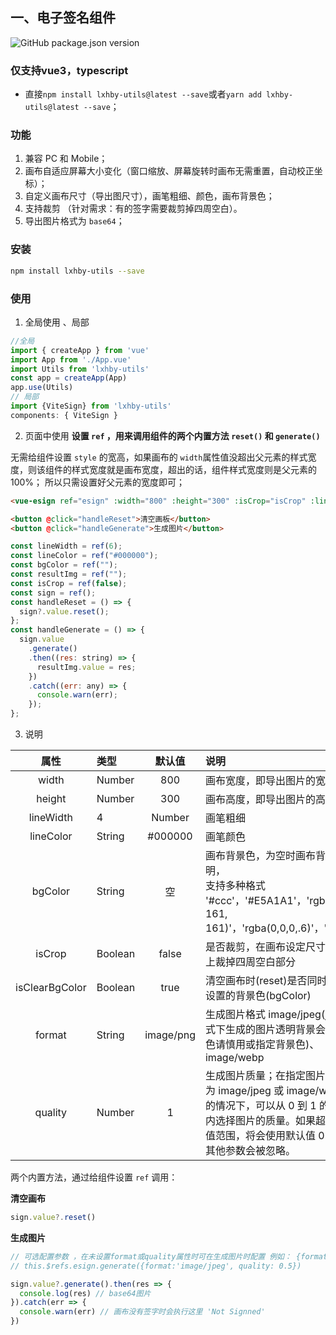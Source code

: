## 一、电子签名组件

![GitHub package.json version](https://img.shields.io/github/package-json/v/zhyebe/zy-utils)

### 仅支持vue3，typescript
- 直接`npm install lxhby-utils@latest --save`或者`yarn add lxhby-utils@latest --save`；
### 功能
1. 兼容 PC 和 Mobile；
2. 画布自适应屏幕大小变化（窗口缩放、屏幕旋转时画布无需重置，自动校正坐标）；
3. 自定义画布尺寸（导出图尺寸），画笔粗细、颜色，画布背景色；
4. 支持裁剪 （针对需求：有的签字需要裁剪掉四周空白）。
5. 导出图片格式为 `base64`；

### 安装

``` bash
npm install lxhby-utils --save
```

### 使用
1. 全局使用 、局部
```js
//全局
import { createApp } from 'vue'
import App from './App.vue'
import Utils from 'lxhby-utils'
const app = createApp(App)
app.use(Utils)
// 局部
import {ViteSign} from 'lxhby-utils'
components: { ViteSign }
```
2. 页面中使用
    **设置 `ref` ，用来调用组件的两个内置方法 `reset()` 和 `generate()`**

  无需给组件设置 `style` 的宽高，如果画布的 `width`属性值没超出父元素的样式宽度，则该组件的样式宽度就是画布宽度，超出的话，组件样式宽度则是父元素的100%；  所以只需设置好父元素的宽度即可；
```html
<vue-esign ref="esign" :width="800" :height="300" :isCrop="isCrop" :lineWidth="lineWidth" :lineColor="lineColor" v-model:bgColor="bgColor" />

<button @click="handleReset">清空画板</button>
<button @click="handleGenerate">生成图片</button>
```
```js
const lineWidth = ref(6);
const lineColor = ref("#000000");
const bgColor = ref("");
const resultImg = ref("");
const isCrop = ref(false);
const sign = ref();
const handleReset = () => {
  sign?.value.reset();
};
const handleGenerate = () => {
  sign.value
    .generate()
    .then((res: string) => {
      resultImg.value = res;
    })
    .catch((err: any) => {
      console.warn(err);
    });
};
```
3. 说明

| 属性 | 类型 | 默认值 | 说明 |
| :-: | :-- | :-: | :-- |
| width | Number | 800 | 画布宽度，即导出图片的宽度 |
| height | Number | 300 | 画布高度，即导出图片的高度 |
| lineWidth | 4 | Number | 画笔粗细 |
| lineColor | String | #000000 | 画笔颜色 |
| bgColor | String | 空 | 画布背景色，为空时画布背景透明，<br />支持多种格式 '#ccc'，'#E5A1A1'，'rgb(229, 161, 161)'，'rgba(0,0,0,.6)'，'red' |
| isCrop | Boolean | false | 是否裁剪，在画布设定尺寸基础上裁掉四周空白部分 |
| isClearBgColor | Boolean | true | 清空画布时(reset)是否同时清空设置的背景色(bgColor) |
| format | String | image/png | 生成图片格式 image/jpeg(jpg格式下生成的图片透明背景会变黑色请慎用或指定背景色)、 image/webp |
| quality | Number | 1 | 生成图片质量；在指定图片格式为 image/jpeg 或 image/webp的情况下，可以从 0 到 1 的区间内选择图片的质量。如果超出取值范围，将会使用默认值 0.92。其他参数会被忽略。 |

两个内置方法，通过给组件设置 `ref` 调用：

**清空画布**
```js
sign.value?.reset()
```

**生成图片**

```js
// 可选配置参数 ，在未设置format或quality属性时可在生成图片时配置 例如： {format:'image/jpeg', quality: 0.5}
// this.$refs.esign.generate({format:'image/jpeg', quality: 0.5})

sign.value?.generate().then(res => {
  console.log(res) // base64图片
}).catch(err => {
  console.warn(err) // 画布没有签字时会执行这里 'Not Signned'
})
```